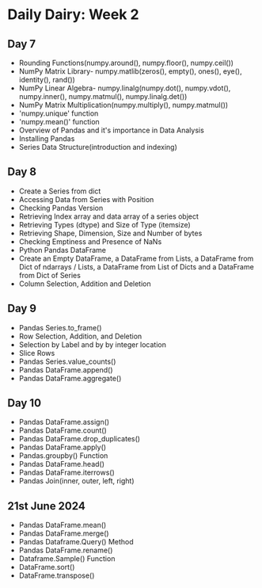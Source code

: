 # Daily Dairy: Week 2

## Day 7

- Rounding Functions(numpy.around(), numpy.floor(), numpy.ceil())
- NumPy Matrix Library- numpy.matlib(zeros(), empty(), ones(), eye(), identity(), rand())
- NumPy Linear Algebra- numpy.linalg(numpy.dot(), numpy.vdot(), numpy.inner(), numpy.matmul(), numpy.linalg.det())
- NumPy Matrix Multiplication(numpy.multiply(), numpy.matmul())
- 'numpy.unique' function
- 'numpy.mean()' function
- Overview of Pandas and it's importance in Data Analysis
- Installing Pandas
- Series Data Structure(introduction and indexing)

## Day 8

- Create a Series from dict
- Accessing Data from Series with Position
- Checking Pandas Version
- Retrieving Index array and data array of a series object
- Retrieving Types (dtype) and Size of Type (itemsize)
- Retrieving Shape, Dimension, Size and Number of bytes
- Checking Emptiness and Presence of NaNs
- Python Pandas DataFrame
- Create an Empty DataFrame, a DataFrame from Lists, a DataFrame from Dict of ndarrays / Lists, a DataFrame from List of Dicts and a DataFrame from Dict of Series
- Column Selection, Addition and Deletion


## Day 9

- Pandas Series.to_frame()
- Row Selection, Addition, and Deletion
- Selection by Label and by by integer location
- Slice Rows
- Pandas Series.value_counts()
- Pandas DataFrame.append()
- Pandas DataFrame.aggregate()

## Day 10

- Pandas DataFrame.assign()
- Pandas DataFrame.count()
- Pandas DataFrame.drop_duplicates()
- Pandas DataFrame.apply()
- Pandas.groupby() Function
- Pandas DataFrame.head()
- Pandas DataFrame.iterrows()
- Pandas Join(inner, outer, left, right)

## 21st June 2024

- Pandas DataFrame.mean()
- Pandas DataFrame.merge()
- Pandas Dataframe.Query() Method
- Pandas DataFrame.rename()
- Dataframe.Sample() Function
- DataFrame.sort()
- DataFrame.transpose()

